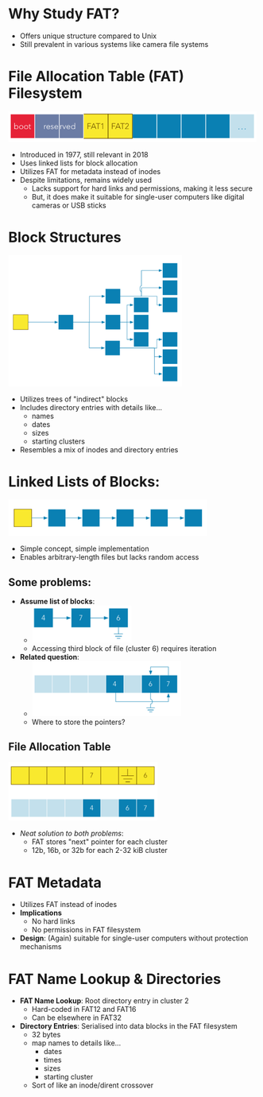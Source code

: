 # Why Study FAT?
- Offers unique structure compared to Unix
- Still prevalent in various systems like camera file systems

# File Allocation Table (FAT) Filesystem
<img src="_resources/b3977457fe25e18483fbf053a4cd43fa.png" width="500"/>

- Introduced in 1977, still relevant in 2018
- Uses linked lists for block allocation
- Utilizes FAT for metadata instead of inodes
- Despite limitations, remains widely used
	- Lacks support for hard links and permissions, making it less secure
	- But, it does make it suitable for single-user computers like digital cameras or USB sticks

# Block Structures
<img src="_resources/316253a92e80b779d295bb48a137187f.png" width="350"/>

- Utilizes trees of "indirect" blocks
- Includes directory entries with details like...
	- names
	- dates
	- sizes
	- starting clusters
- Resembles a mix of inodes and directory entries

# Linked Lists of Blocks:
<img src="_resources/93183d2776c5177f4df3a09ed5b8653d.png" width="400"/>

- Simple concept, simple implementation
- Enables arbitrary-length files but lacks random access

## Some problems:
- **Assume list of blocks**:
	- <img src="_resources/71db57702354fc5ca0d65a876d4c6274.png" width="200"/>
	- Accessing third block of file (cluster 6) requires iteration
- **Related question**:
	- <img src="_resources/f483f4cc5e65d16092d213f760557a63.png" width="300"/>
	- Where to store the pointers?

## File Allocation Table
<img src="_resources/cfc00c0444f38083a1750ceb2d90b81e.png" width="300"/>

- *Neat solution to both problems*:
	- FAT stores "next" pointer for each cluster
	- 12b, 16b, or 32b for each 2-32 kiB cluster

# FAT Metadata
- Utilizes FAT instead of inodes
- **Implications**
	- No hard links
	- No permissions in FAT filesystem
- **Design**: (Again) suitable for single-user computers without protection mechanisms

# FAT Name Lookup & Directories
- **FAT Name Lookup**: Root directory entry in cluster 2
	- Hard-coded in FAT12 and FAT16
	- Can be elsewhere in FAT32
- **Directory Entries**: Serialised into data blocks in the FAT filesystem
	- 32 bytes
	- map names to details like...
		- dates
		- times
		- sizes
		- starting cluster
	- Sort of like an inode/dirent crossover